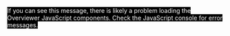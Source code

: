 <!DOCTYPE html>
<html>
<head>

<title>Minecraft Overviewer</title>

<meta http-equiv="Content-Type" content="text/html; charset=utf-8" />
<meta name="generator" content="Minecraft-Overviewer 0.16.12 (86963c5)" />
<meta name="viewport" content="initial-scale=1.0, user-scalable=no" />

<script type="text/javascript" src="overviewerConfig.js"></script>
<script type="text/javascript" src="overviewer.js"></script>
<script type="text/javascript" src="baseMarkers.js"></script>

<link rel="stylesheet" href="leaflet.css" />
<script src="leaflet.js"></script>
<link rel="stylesheet" href="overviewer.css" type="text/css" />

</head>

<!-- Generated at: Thu, 11 Feb 2021 15:01:17 Pacific Standard Time -->
<body onload="overviewer.util.initialize()">
    <noscript style="color:white; background-color:black">
        If you can see this message, there is likely a problem loading the Overviewer JavaScript components.
        Check the JavaScript console for error messages.
    </noscript>
    <div id="mcmap"></div>
</body>
</html>
